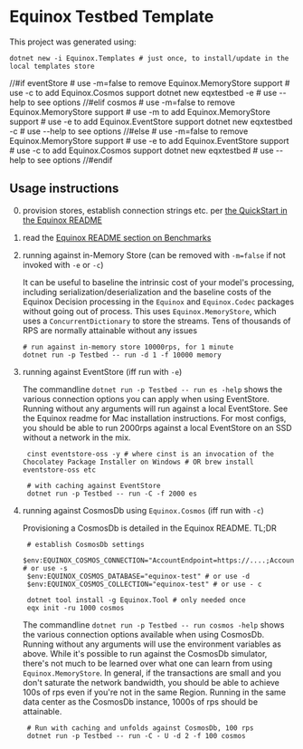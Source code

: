 # Equinox Testbed Template

This project was generated using:

    dotnet new -i Equinox.Templates # just once, to install/update in the local templates store

//#if eventStore
    # use -m=false to remove Equinox.MemoryStore support
    # use -c to add Equinox.Cosmos support
    dotnet new eqxtestbed -e # use --help to see options
//#elif cosmos
    # use -m=false to remove Equinox.MemoryStore support
    # use -m to add Equinox.MemoryStore support
    # use -e to add Equinox.EventStore support
    dotnet new eqxtestbed -c # use --help to see options
//#else
    # use -m=false to remove Equinox.MemoryStore support
    # use -e to add Equinox.EventStore support
    # use -c to add Equinox.Cosmos support
    dotnet new eqxtestbed  # use --help to see options
//#endif

## Usage instructions

0. provision stores, establish connection strings etc. per [the QuickStart in the Equinox README](https://github.com/jet/equinox#quickstart)

1. read the [Equinox README section on Benchmarks](https://github.com/jet/equinox#benchmarks)

2. running against in-Memory Store (can be removed with `-m=false` if not invoked with `-e` or `-c`)

    It can be useful to baseline the intrinsic cost of your model's processing, including serialization/deserialization and the baseline costs of the Equinox Decision processing in the `Equinox` and `Equinox.Codec` packages without going out of process. This uses `Equinox.MemoryStore`, which uses a `ConcurrentDictionary` to store the streams. Tens of thousands of RPS are normally attainable without any issues

       # run against in-memory store 10000rps, for 1 minute 
       dotnet run -p Testbed -- run -d 1 -f 10000 memory

2. running against EventStore (iff run with `-e`)

    The commandline `dotnet run -p Testbed -- run es -help` shows the various connection options you can apply when using EventStore. Running without any arguments will run against a local EventStore. See the Equinox readme for Mac installation instructions. For most configs, you should be able to run 2000rps against a local EventStore on an SSD without a network in the mix.

        cinst eventstore-oss -y # where cinst is an invocation of the Chocolatey Package Installer on Windows # OR brew install eventstore-oss etc

        # with caching against EventStore
        dotnet run -p Testbed -- run -C -f 2000 es

3. running against CosmosDb using `Equinox.Cosmos` (iff run with `-c`)

    Provisioning a CosmosDb is detailed in the Equinox README. TL;DR

        # establish CosmosDb settings
        $env:EQUINOX_COSMOS_CONNECTION="AccountEndpoint=https://....;AccountKey=....=;" # or use -s
        $env:EQUINOX_COSMOS_DATABASE="equinox-test" # or use -d
        $env:EQUINOX_COSMOS_COLLECTION="equinox-test" # or use - c

        dotnet tool install -g Equinox.Tool # only needed once
        eqx init -ru 1000 cosmos

    The commandline `dotnet run -p Testbed -- run cosmos -help` shows the various connection options available when using CosmosDb. Running without any arguments will use the environment variables as above. While it's possible to run against the CosmosDb simulator, there's not much to be learned over what one can learn from using `Equinox.MemoryStore`. In general, if the transactions are small and you don't saturate the network bandwidth, you should be able to achieve 100s of rps even if you're not in the same Region. Running in the same data center as the CosmosDb instance, 1000s of rps should be attainable. 

        # Run with caching and unfolds against CosmosDb, 100 rps
        dotnet run -p Testbed -- run -C - U -d 2 -f 100 cosmos